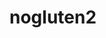 # nogluten2
<!--
To do:
1. general outline of the website: ex) decide on the number of pages
2. general layout of the main/index.html: drop-down
  - main page: restaurant of the week
  - about us: links to social
  - link to the most recent #nogluten instagram posts
3. research restaurants by area
  - for now: central, north, east, south, west
  - address
  - link to website
  - opening hours
  - contact number
  - type of food
  - price
  - short description
  - pic of the restaurant/food
-->
